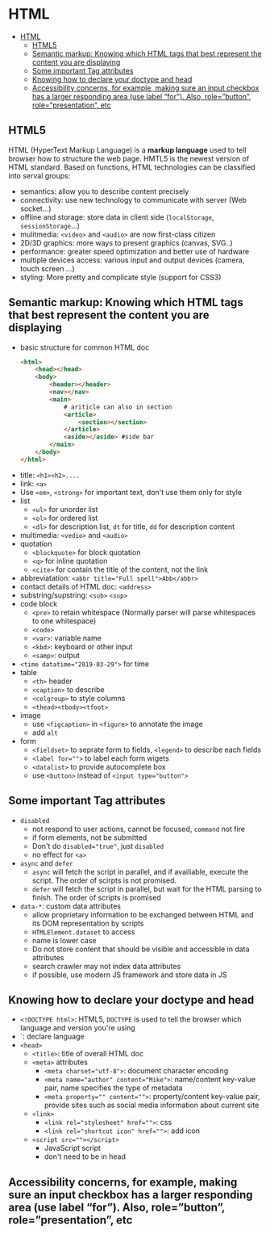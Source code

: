 # HTML

- [HTML](#html)
  - [HTML5](#html5)
  - [Semantic markup: Knowing which HTML tags that best represent the content you are displaying](#semantic-markup-knowing-which-html-tags-that-best-represent-the-content-you-are-displaying)
  - [Some important Tag attributes](#some-important-tag-attributes)
  - [Knowing how to declare your doctype and head](#knowing-how-to-declare-your-doctype-and-head)
  - [Accessibility concerns, for example, making sure an input checkbox has a larger responding area (use label “for”). Also, role=”button”, role=”presentation”, etc](#accessibility-concerns-for-example-making-sure-an-input-checkbox-has-a-larger-responding-area-use-label-for-also-rolebutton-rolepresentation-etc)

## HTML5
HTML (HyperText Markup Language) is a **markup language** used to tell browser how to structure the web page. HMTL5 is the newest version of HTML standard. Based on functions, HTML technologies can be classified into serval groups:
- semantics: allow you to describe content precisely
- connectivity: use new technology to communicate with server (Web socket...)
- offline and storage: store data in client side (`localStorage`, `sessionStorage`...)
- mulitmedia: `<video>` and `<audio>` are now first-class citizen
- 2D/3D graphics: more ways to present graphics (canvas, SVG..)
- performance: greater speed optimization and better use of hardware
- multiple devices access: various input and output devices (camera, touch screen ...)
- styling: More pretty and complicate style (support for CSS3)

## Semantic markup: Knowing which HTML tags that best represent the content you are displaying
- basic structure for common HTML doc
  ```html
  <html>
      <head></head>
      <body>
          <header></header>
          <nav></nav>
          <main>
              # ariticle can also in section
              <article>
                  <section></section>
              </article>
              <aside></aside> #side bar
          </main>
      </body>
  </html>
  ```
- title: `<h1><h2>....`
- link: `<a>`
- Use `<em>`, `<strong>` for important text, don't use them only for style
- list
  - `<ul>` for unorder list
  - `<ol>` for ordered list
  - `<dl>` for description list, `dt` for title, `dd` for description content
- multimedia: `<vedio>` and `<audio>`
- quotation
  - `<blockquote>` for block quotation
  - `<q>` for inline quotation
  - `<cite>` for contain the title of the content, not the link
- abbreviatation: `<abbr title="Full spell">Abb</abbr>`
- contact details of HTML doc: `<address>`
- substring/supstring: `<sub>` `<sup>`
- code block
  - `<pre>` to retain whitespace (Normally parser will parse whitespaces to one whitespace)
  - `<code>`
  - `<var>`: variable name
  - `<kbd>`: keyboard or other input
  - `<samp>`: output
- `<time datatime="2019-03-29">` for time
- table
  - `<th>` header
  - `<caption>` to describe
  - `<colgroup>` to style columns
  - `<thead><tbody><tfoot>`
- image
  - use `<figcaption>` in `<figure>` to annotate the image
  - add `alt`
- form
  - `<fieldset>` to seprate form to fields, `<legend>` to describe each fields
  - `<label for="">` to label each form wigets
  - `<datalist>` to provide autocomplete box
  - use `<button>` instead of `<input type="button">`

## Some important Tag attributes
- `disabled`
  - not respond to user actions, cannot be focused, `command` not fire
  - if form elements, not be submitted
  - Don't do `disabled="true"`, just `disabled`
  - no effect for `<a>`
- `async` and `defer`
  - `async` will fetch the script in parallel, and if availiable, execute the script. The order of scirpts is not promised.
  - `defer` will fetch the script in parallel, but wait for the HTML parsing to finish. The order of scripts is promised
- `data-*`: custom data attributes
  - allow proprietary information to be exchanged between HTML and its DOM representation by scripts
  - `HTMLElement.dataset` to access
  - name is lower case
  - Do not store content that should be visible and accessible in data attributes
  - search crawler may not index data attributes
  - if possible, use modern JS framework and store data in JS

## Knowing how to declare your doctype and head
- `<!DOCTYPE html>`: HTML5, `DOCTYPE` is used to tell the browser which language and version you're using
- `<html lang="en-US">: declare language
- `<head>`
  - `<title>`: title of overall HTML doc
  - `<meta>` attributes
    - `<meta charset="utf-8">`: document character encoding
    - `<meta name="author" content="Mike">`: name/content key-value pair, name specifies the type of metadata
    - `<meta property="" content="">`: property/content key-value pair, provide sites such as social media information about current site
  - `<link>`
    - `<link rel="stylesheet" href="">`: css
    - `<link rel="shortcut icon" href="">`: add icon
  - `<script src=""></script>`
    - JavaScript script
    - don't need to be in head


## Accessibility concerns, for example, making sure an input checkbox has a larger responding area (use label “for”). Also, role=”button”, role=”presentation”, etc


